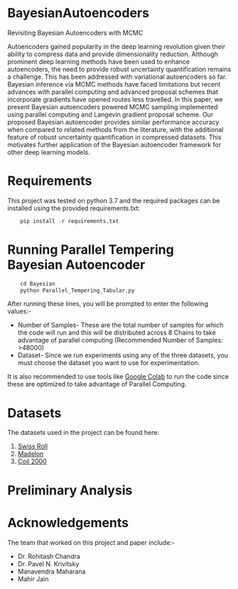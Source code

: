 # BayesianAutoencoders
Revisiting Bayesian Autoencoders with MCMC

Autoencoders gained popularity in the deep learning revolution given their ability to compress data and provide dimensionality reduction. Although prominent deep learning methods have been used to enhance autoencoders, the need to provide robust uncertainty quantification remains a challenge. This has been addressed with variational autoencoders so far. Bayesian inference via MCMC methods have faced limitations but recent advances with parallel computing and advanced proposal schemes that incorporate gradients have opened routes less travelled. In this paper, we present Bayesian autoencoders powered MCMC sampling implemented using parallel computing and Langevin gradient proposal scheme. Our proposed Bayesian autoencoder provides similar performance accuracy when compared to related methods from the literature, with the additional feature of robust uncertainty quantification in compressed datasets. This motivates further application of the Bayesian autoencoder framework for other deep learning models.


# Requirements
This project was tested on python 3.7 and the required packages can be installed using the provided requirements.txt:

```python
    pip install -r requirements.txt
```

# Running Parallel Tempering Bayesian Autoencoder
```python
    cd Bayesian
    python Parallel_Tempering_Tabular.py
```
After running these lines, you will be prompted to enter the following values:- 
* Number of Samples- These are the total number of samples for which the code will run and this will be distributed across 8 Chains to take advantage of parallel computing (Recommended Number of Samples: >48000)
* Dataset- Since we run experiments using any of the three datasets, you must choose the dataset you want to use for experimentation.

It is also recommended to use tools like [Google Colab](https://colab.research.google.com/) to run the code since these are optimized to take advantage of Parallel Computing.


# Datasets

The datasets used in the project can be found here:

1. [Swiss Roll](https://scikit-learn.org/stable/modules/generated/sklearn.datasets.make_swiss_roll.html)
2. [Madelon](https://archive.ics.uci.edu/ml/datasets/madelon)
3. [Coil 2000](https://archive.ics.uci.edu/ml/datasets/Insurance+Company+Benchmark+(COIL+2000))


# Preliminary Analysis

# Acknowledgements

The team that worked on this project and paper include:-

* Dr. Rohitash Chandra
* Dr. Pavel N. Krivitsky
* Manavendra Maharana
* Mahir Jain

